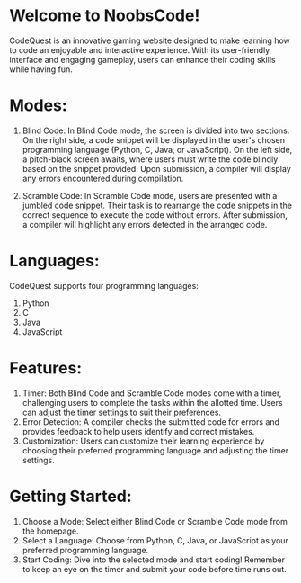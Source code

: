 # Welcome to NoobsCode!
CodeQuest is an innovative gaming website designed to make learning how to code an enjoyable and interactive experience. With its user-friendly interface and engaging gameplay, users can enhance their coding skills while having fun.

# Modes:
1. Blind Code:
In Blind Code mode, the screen is divided into two sections. On the right side, a code snippet will be displayed in the user's chosen programming language (Python, C, Java, or JavaScript). On the left side, a pitch-black screen awaits, where users must write the code blindly based on the snippet provided. Upon submission, a compiler will display any errors encountered during compilation.

2. Scramble Code:
In Scramble Code mode, users are presented with a jumbled code snippet. Their task is to rearrange the code snippets in the correct sequence to execute the code without errors. After submission, a compiler will highlight any errors detected in the arranged code.

# Languages:
CodeQuest supports four programming languages:
1. Python
2. C
3. Java
4. JavaScript

# Features:
1. Timer: Both Blind Code and Scramble Code modes come with a timer, challenging users to complete the tasks within the allotted time. Users can adjust the timer settings to suit their preferences.
2. Error Detection: A compiler checks the submitted code for errors and provides feedback to help users identify and correct mistakes.
3. Customization: Users can customize their learning experience by choosing their preferred programming language and adjusting the timer settings.

# Getting Started:
1. Choose a Mode: Select either Blind Code or Scramble Code mode from the homepage.
2. Select a Language: Choose from Python, C, Java, or JavaScript as your preferred programming language.
3. Start Coding: Dive into the selected mode and start coding! Remember to keep an eye on the timer and submit your code before time runs out.
